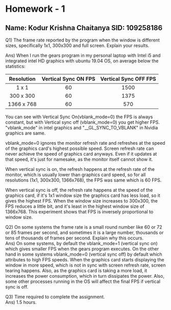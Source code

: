 # Homework - 1  
## Name: Kodur Krishna Chaitanya SID: 109258186
Q1) The frame rate reported by the program when the window is different sizes, specifically 1x1, 300x300 and full screen. Explain your results.
   
Ans) When I run the gears program in my personal laptop with Intel i5 and integrated intel HD graphics with ubuntu 19.04 OS, on average below the statistics:  

| Resolution | Vertical Sync ON FPS | Vertical Sync OFF FPS |  
|:------------:|:-----:|:-----:| 
| 1 x 1      | 60   | 1500 |  
| 300 x 300  | 60  | 1375 |  
| 1366 x 768 | 60  | 570 |  



You can see with Vertical Sync On(vblank_mode=0) the FPS is always constant, but with Vertical sync off (vblank_mode=0) you get higher FPS. "vblank_mode" in intel graphics and "__GL_SYNC_TO_VBLANK" in Nvidia graphics are same.

vblank_mode=0 ignores the monitor refresh rate and refreshes at the speed of the graphics card's highest possible speed. Screen refresh rate can never achieve the speed of graphics card anyways. Even if it updates at that speed, it's just for namesake, as the monitor itself cannot show it.

When vertical sync is on, the refresh happens at the refresh rate of the monitor, which is usually lower than graphics card speed, so for all resolutions (1x1, 300x300, 1366x768), the FPS was same which is 60 FPS.

When vertical sync is off, the refresh rate happens at the speed of the graphics card, if it's 1x1 window size  the graphics card has less load, so it gives the highest FPS. When the window size increases to 300x300, the FPS reduces a little bit, and it's least in the highest window size of 1366x768. This experiment shows that FPS is inversely proportional to window size.
     
Q2) On some systems the frame rate is a small round number like 60 or 72 or 85 frames per second, and sometimes it is a large number, thousands or tens of thousands of frames per second. Explain why this occurs.  
Ans) On some systems, by default the vblank_mode=1 (vertical sync on) which gives smaller FPS when the gears program executes. 
On the other hand in some systems vblank_mode=0 (vertical sync off) by default which attributes to high FPS speeds. 
When the graphics card starts displaying the window in more speed, which is not in sync with screen refresh rate, screen tearing happens. 
Also, as the graphics card is taking a more load, it increases the power consumption, which in turn dissipates the power. 
Also, some other processes running in the OS will affect the final FPS if vertical sync is off.


Q3) Time required to complete the assignment.  
Ans) 1.5 hours.